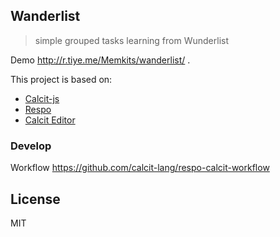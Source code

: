 
Wanderlist
----

> simple grouped tasks learning from Wunderlist

Demo http://r.tiye.me/Memkits/wanderlist/ .

This project is based on:

* [Calcit-js](http://calcit-lang.org)
* [Respo](https://github.com/Respo/respo.calcit)
* [Calcit Editor](https://github.com/Cirru/calcit-editor)

### Develop

Workflow https://github.com/calcit-lang/respo-calcit-workflow

## License

MIT
